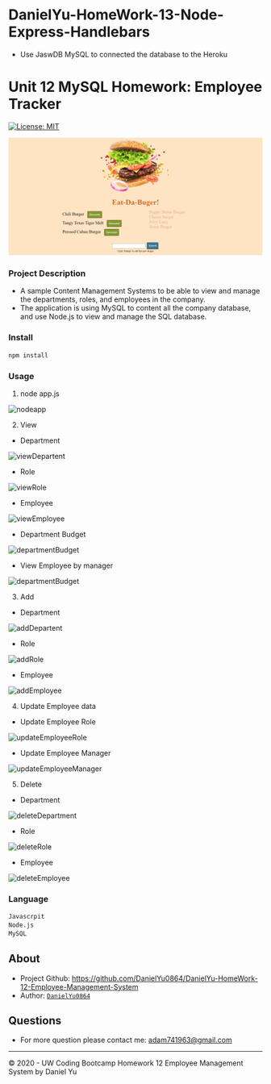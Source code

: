 # DanielYu-HomeWork-13-Node-Express-Handlebars

* Use JaswDB MySQL to connected the database to the Heroku

# Unit 12 MySQL Homework: Employee Tracker
[![License: MIT](https://img.shields.io/badge/License-MIT-blue.svg)](https://opensource.org/licenses/MIT)

![screenshot](./Assets/screenshot/screenshot.png)

### Project Description

* A sample Content Management Systems to be able to view and manage the departments, roles, and employees in the company.
* The application is using MySQL to content all the company database, and use Node.js to view and manage the SQL database.



### Install
```md
npm install
```

### Usage

1. node app.js

![nodeapp](./Assets/gif/nodeappjs.gif)

2. View

* Department

 ![viewDepartent](./Assets/screenshot/viewDepartment.png)

* Role

 ![viewRole](./Assets/screenshot/viewRole.png)

* Employee

 ![viewEmployee](./Assets/screenshot/viewEmployee.png)

* Department Budget

 ![departmentBudget](./Assets/gif/viewBudget.gif)

* View Employee by manager

 ![departmentBudget](./Assets/gif/viewByManager.gif)

3. Add

* Department

 ![addDepartent](./Assets/gif/addDepartment.gif)

* Role

 ![addRole](./Assets/gif/addRole.gif)

* Employee

 ![addEmployee](./Assets/gif/addEmployee.gif)

4. Update Employee data

* Update Employee Role

 ![updateEmployeeRole](./Assets/gif/updateRole.gif)

* Update Employee Manager

 ![updateEmployeeManager](./Assets/gif/updateManager.gif)

5. Delete

* Department

 ![deleteDepartment](./Assets/gif/deleteDepartment.gif)

* Role

 ![deleteRole](./Assets/gif/deleteRole.gif)

* Employee

 ![deleteEmployee](./Assets/gif/deleteEmployee.gif)

### Language
```md
Javascrpit
Node.js
MySQL
```

## About
* Project Github: https://github.com/DanielYu0864/DanielYu-HomeWork-12-Employee-Management-System
* Author: [`DanielYu0864`](https://github.com/DanielYu0864)

## Questions
*  For more question please contact me: adam741963@gmail.com


- - -
© 2020 - UW Coding Bootcamp Homework 12 Employee Management System by Daniel Yu
